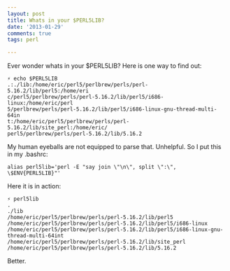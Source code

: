 ```yaml
---
layout: post
title: Whats in your $PERL5LIB?
date: '2013-01-29'
comments: true
tags: perl

---
```


Ever wonder whats in your $PERL5LIB?  Here is one way to find out:

    ⚡ echo $PERL5LIB
    .:./lib:/home/eric/perl5/perlbrew/perls/perl-5.16.2/lib/perl5:/home/eri
    c/perl5/perlbrew/perls/perl-5.16.2/lib/perl5/i686-linux:/home/eric/perl
    5/perlbrew/perls/perl-5.16.2/lib/perl5/i686-linux-gnu-thread-multi-64in
    t:/home/eric/perl5/perlbrew/perls/perl-5.16.2/lib/site_perl:/home/eric/
    perl5/perlbrew/perls/perl-5.16.2/lib/5.16.2
 
My human eyeballs are not equipped to parse that.  Unhelpful.  So I put this in
my .bashrc:

    alias perl5lib='perl -E "say join \"\n\", split \":\", \$ENV{PERL5LIB}"'

Here it is in action:

    ⚡ perl5lib
    .
    ./lib
    /home/eric/perl5/perlbrew/perls/perl-5.16.2/lib/perl5
    /home/eric/perl5/perlbrew/perls/perl-5.16.2/lib/perl5/i686-linux
    /home/eric/perl5/perlbrew/perls/perl-5.16.2/lib/perl5/i686-linux-gnu-thread-multi-64int
    /home/eric/perl5/perlbrew/perls/perl-5.16.2/lib/site_perl
    /home/eric/perl5/perlbrew/perls/perl-5.16.2/lib/5.16.2
    
Better.
